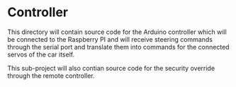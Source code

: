# Controller

This directory will contain source code for the Arduino controller which will be connected to the Raspberry PI and will receive steering commands through the serial port and translate them into commands for the connected servos of the car itself.

This sub-project will also contian source code for the security override through the remote controller.
